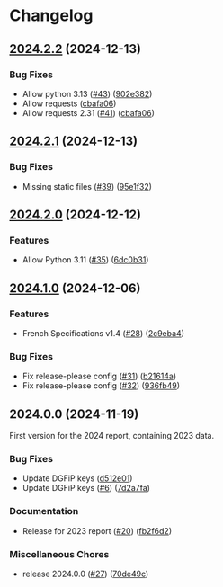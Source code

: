 # Changelog

## [2024.2.2](https://github.com/backmarket-oss/dac7/compare/2024.2.1...2024.2.2) (2024-12-13)


### Bug Fixes

* Allow python 3.13 ([#43](https://github.com/backmarket-oss/dac7/issues/43)) ([902e382](https://github.com/backmarket-oss/dac7/commit/902e3820c4e20be69b7c11a857568694fd4464b6))
* Allow requests ([cbafa06](https://github.com/backmarket-oss/dac7/commit/cbafa06075463ac134c6539d3186a9816f967c55))
* Allow requests 2.31 ([#41](https://github.com/backmarket-oss/dac7/issues/41)) ([cbafa06](https://github.com/backmarket-oss/dac7/commit/cbafa06075463ac134c6539d3186a9816f967c55))

## [2024.2.1](https://github.com/backmarket-oss/dac7/compare/2024.2.0...2024.2.1) (2024-12-13)


### Bug Fixes

* Missing static files ([#39](https://github.com/backmarket-oss/dac7/issues/39)) ([95e1f32](https://github.com/backmarket-oss/dac7/commit/95e1f32349bed6a2a859fc13be5ec509ccefc9a5))

## [2024.2.0](https://github.com/backmarket-oss/dac7/compare/2024.1.0...2024.2.0) (2024-12-12)


### Features

* Allow Python 3.11 ([#35](https://github.com/backmarket-oss/dac7/issues/35)) ([6dc0b31](https://github.com/backmarket-oss/dac7/commit/6dc0b316c88e1648b9270ed0a816766d55ac52ac))

## [2024.1.0](https://github.com/backmarket-oss/dac7/compare/2024.0.0...2024.1.0) (2024-12-06)


### Features

* French Specifications v1.4 ([#28](https://github.com/backmarket-oss/dac7/issues/28)) ([2c9eba4](https://github.com/backmarket-oss/dac7/commit/2c9eba4556d3991161dc03bc1720803196baf0f5))


### Bug Fixes

* Fix release-please config ([#31](https://github.com/backmarket-oss/dac7/issues/31)) ([b21614a](https://github.com/backmarket-oss/dac7/commit/b21614a23c14ae8a1fcf7e09263cc47011449b6d))
* Fix release-please config ([#32](https://github.com/backmarket-oss/dac7/issues/32)) ([936fb49](https://github.com/backmarket-oss/dac7/commit/936fb49abf4a9298b609a34f54332050d0450503))

## 2024.0.0 (2024-11-19)

First version for the 2024 report, containing 2023 data.

### Bug Fixes

* Update DGFiP keys ([d512e01](https://github.com/backmarket-oss/dac7/commit/d512e01cc5000e0c10bb81f726c19528b4b7249a))
* Update DGFiP keys ([#6](https://github.com/backmarket-oss/dac7/issues/6)) ([7d2a7fa](https://github.com/backmarket-oss/dac7/commit/7d2a7fa9f4353dbc9910d65466d1cc739bcf836d))

### Documentation

* Release for 2023 report ([#20](https://github.com/backmarket-oss/dac7/issues/20)) ([fb2f6d2](https://github.com/backmarket-oss/dac7/commit/fb2f6d26dedaae07fdc4106d1362cc652d20efef))

### Miscellaneous Chores

* release 2024.0.0 ([#27](https://github.com/backmarket-oss/dac7/issues/27)) ([70de49c](https://github.com/backmarket-oss/dac7/commit/70de49c1c05850d56b569b0d508a978adc14c907))
